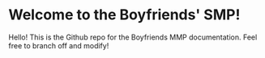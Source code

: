 # Welcome to the Boyfriends' SMP!

Hello! This is the Github repo for the Boyfriends MMP documentation. Feel free to branch off and modify!

